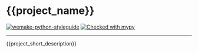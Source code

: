 # {{project_name}}

[![wemake-python-styleguide](https://img.shields.io/badge/style-wemake-000000.svg)](https://github.com/wemake-services/wemake-python-styleguide)
[![Checked with mypy](https://www.mypy-lang.org/static/mypy_badge.svg)](https://mypy-lang.org/)

---

{{project_short_description}}
